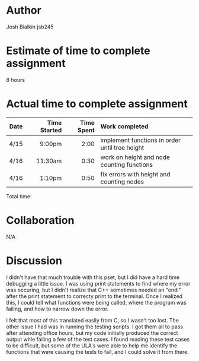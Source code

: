 # Author
Josh Bialkin 
jsb245

# Estimate of time to complete assignment
8 hours

# Actual time to complete assignment
| Date | Time Started | Time Spent | Work completed |
| :--: | -----------: | ---------: | :------------- |
| 4/15 |       9:00pm |       2:00 | implement functions in order until tree height |
| 4/16 |      11:30am |       0:30 | work on height and node counting functions |
| 4/16 |       1:10pm |       0:50 | fix errors with height and counting nodes |


Total time: 

# Collaboration
N/A

# Discussion
I didn't have that much trouble with this pset, but I did have a hard time debugging a little issue. I was using print statements to find where my error was occuring, but I didn't realize that C++ sometimes needed an "endl" after the print statement to correcty print to the terminal. Once I realized this, I could tell what functions were being called, where the program was failing, and how to narrow down the error.

I felt that most of this translated easily from C, so I wasn't too lost. The other issue I had was in running the testing scripts. I got them all to pass after attending office hours, but my code initially produced the correct output whle failing a few of the test cases. I found reading these test cases to be difficult, but some of the ULA's were able to help me identify the functions that were causing the tests to fail, and I could solve it from there.